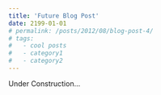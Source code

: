 ```yaml
---
title: 'Future Blog Post'
date: 2199-01-01
# permalink: /posts/2012/08/blog-post-4/
# tags:
#   - cool posts
#   - category1
#   - category2
---
```


Under Construction...
